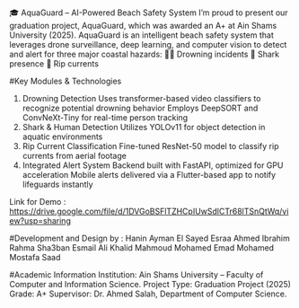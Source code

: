 🎓 AquaGuard – AI-Powered Beach Safety System
I’m proud to present our graduation project, AquaGuard, which was awarded an A+ at Ain Shams University (2025).
AquaGuard is an intelligent beach safety system that leverages drone surveillance, deep learning, and computer vision to detect and alert for three major coastal hazards:
🏊‍♂ Drowning incidents
🦈 Shark presence
🌊 Rip currents

#Key Modules & Technologies
1. Drowning Detection
Uses transformer-based video classifiers to recognize potential drowning behavior
Employs DeepSORT and ConvNeXt-Tiny for real-time person tracking
2. Shark & Human Detection
Utilizes YOLOv11 for object detection in aquatic environments
3. Rip Current Classification
Fine-tuned ResNet-50 model to classify rip currents from aerial footage
4. Integrated Alert System
Backend built with FastAPI, optimized for GPU acceleration
Mobile alerts delivered via a Flutter-based app to notify lifeguards instantly

Link for Demo : https://drive.google.com/file/d/1DVGoBSFlTZHCpIUwSdlCTr68lTSnQtWq/view?usp=sharing

#Development and Design by :
Hanin Ayman El Sayed
Esraa Ahmed Ibrahim
Rahma Sha3ban Esmail
Ali Khalid Mahmoud
Mohamed Emad Mohamed
Mostafa Saad

#Academic Information
Institution: Ain Shams University – Faculty of Computer and Information Science.
Project Type: Graduation Project (2025)
Grade: A+
Supervisor: Dr. Ahmed Salah, Department of Computer Science.
